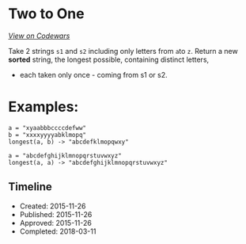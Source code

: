 # Two to One
[*View on Codewars*](https://www.codewars.com/kata/two-to-one)

Take 2 strings `s1` and `s2` including only letters from `a`to `z`.
Return a new **sorted** string, the longest possible, containing distinct letters,
- each taken only once - coming from s1 or s2.

# Examples:
```
a = "xyaabbbccccdefww"
b = "xxxxyyyyabklmopq"
longest(a, b) -> "abcdefklmopqwxy"

a = "abcdefghijklmnopqrstuvwxyz"
longest(a, a) -> "abcdefghijklmnopqrstuvwxyz"
```


## Timeline
- Created: 2015-11-26
- Published: 2015-11-26
- Approved: 2015-11-26
- Completed: 2018-03-11